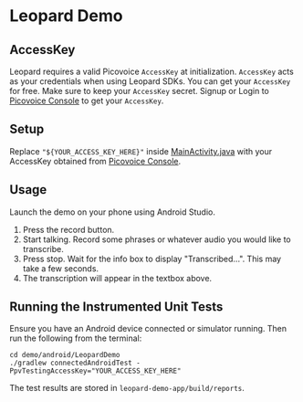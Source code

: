 # Leopard Demo

## AccessKey

Leopard requires a valid Picovoice `AccessKey` at initialization. `AccessKey` acts as your credentials when using Leopard SDKs.
You can get your `AccessKey` for free. Make sure to keep your `AccessKey` secret.
Signup or Login to [Picovoice Console](https://console.picovoice.ai/) to get your `AccessKey`.

## Setup

Replace `"${YOUR_ACCESS_KEY_HERE}"` inside [MainActivity.java](leopard-demo-app/src/main/java/ai/picovoice/leoparddemo/MainActivity.java)
with your AccessKey obtained from [Picovoice Console](https://console.picovoice.ai/).

## Usage

Launch the demo on your phone using Android Studio.

1. Press the record button.
2. Start talking. Record some phrases or whatever audio you would like to transcribe.
3. Press stop. Wait for the info box to display "Transcribed...". This may take a few seconds.
4. The transcription will appear in the textbox above.

## Running the Instrumented Unit Tests

Ensure you have an Android device connected or simulator running. Then run the following from the terminal:

```console
cd demo/android/LeopardDemo
./gradlew connectedAndroidTest -PpvTestingAccessKey="YOUR_ACCESS_KEY_HERE"
```

The test results are stored in `leopard-demo-app/build/reports`.
